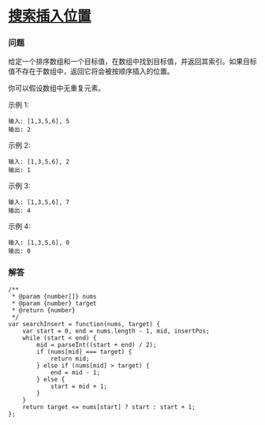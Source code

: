 # [搜索插入位置](https://leetcode-cn.com/problems/search-insert-position)

### 问题

给定一个排序数组和一个目标值，在数组中找到目标值，并返回其索引。如果目标值不存在于数组中，返回它将会被按顺序插入的位置。

你可以假设数组中无重复元素。

示例 1:

```
输入: [1,3,5,6], 5
输出: 2
```
示例 2:

```
输入: [1,3,5,6], 2
输出: 1
```
示例 3:

```
输入: [1,3,5,6], 7
输出: 4
```
示例 4:

```
输入: [1,3,5,6], 0
输出: 0
```

### 解答

```
/**
 * @param {number[]} nums
 * @param {number} target
 * @return {number}
 */
var searchInsert = function(nums, target) {
    var start = 0, end = nums.length - 1, mid, insertPos;
    while (start < end) {
        mid = parseInt((start + end) / 2);
        if (nums[mid] === target) {
            return mid;
        } else if (nums[mid] > target) {
            end = mid - 1;
        } else {
            start = mid + 1;
        }
    }
    return target <= nums[start] ? start : start + 1;
};
```

